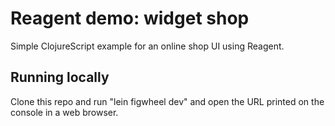 # Reagent demo: widget shop #

Simple ClojureScript example for an online shop UI using Reagent.



## Running locally ##

Clone this repo and run "lein figwheel dev" and open the URL printed on the console in a web browser.



